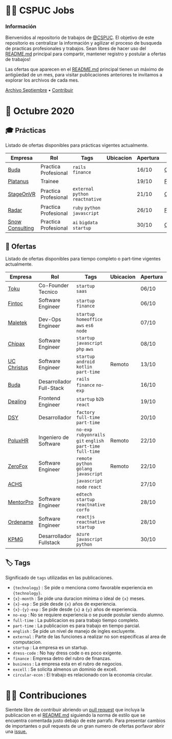 # 👨‍🔧️ CSPUC Jobs

### Información

Bienvenidos al repositorio de trabajos de [@CSPUC](https://github.com/cspuc). El objetivo de este repositorio es centralizar la información y agilizar el proceso de busqueda de practicas profesionales y trabajos. Sean libres de hacer uso del [README.md](README.md) principal para compartir, mantener registro y postular a ofertas de trabajos! 

Las ofertas que aparecen en el [README.md](README.md) principal tienen un máximo de antigüedad de un mes, para visitar publicaciones anteriores te invitamos a explorar los archivos de cada mes. 

[Archivo Septiembre](septiembre20) • [Contribuir](https://github.com/cspuc/jobs#contribuciones)


# 🌺 Octubre 2020 

## 🎓 Prácticas

Listado de ofertas disponibles para prácticas vigentes actualmente.

| Empresa  |  Rol |  Tags | Ubicacion | Apertura | Link |
|-|-|-|-|-|-|
|[Buda](https://www.buda.com/chile)| Practica Profesional | `rails` `finance` | | 16/10 |[Contactar](mailto:a@buda.com) |
|[Platanus](https://platan.us/)| Trainee |  | | 19/10 |[Postular](https://platan.us/jobs) |
|[StageOnVR](https://stageonvr.cl/)| Practica Profesional | `external` `python` `reactnative`  |   | 21/10 | [Contactar](mailto:nrburgos@stageonvr.cl) |
|[Radar](https://radarescolar.cl/)| Practica Profesional | `ruby` `python` `javascript`  |   | 26/10 | [Postular](https://www.getonbrd.com/empleos/programacion/full-stack-developer-radar-escolar-santiago) |
|[Snow Consulting](https://snowconsulting.cl/)| Practica Profesional | `ai` `bigdata` `startup` |   | 30/10 | [Contactar](mailto:contacto@snowconsulting.cl) |



## 💼 Ofertas

Listado de ofertas disponibles para tiempo completo o part-time vigentes actualmente.

| Empresa  |  Rol |  Tags | Ubicacion | Apertura | Link |
|-|-|-|-|-|-|
|[Toku](https://toku.cl/)| Co-Founder Tecnico | `startup` `saas` |   | 06/10 | [Contactar](mailto:francisca@toku.cl) |
|[Fintoc](https://fintoc.com/)| Software Engineer | `startup` `finance` |   | 06/10 | [Postular](https://blog.fintoc.com/la-oportunidad/) |
|[Maletek](https://maletek.cl/)| Dev-Ops Engineer | `startup` `homeoffice` `aws` `es6` `node` |   | 07/10 | [Postular](https://linkedin.com/company/maletek) |
|[Chipax](https://chipax.com/)| Software Engineer | `startup` `javascript` `php` `aws` |   | 08/10 | [Contactar](mailto:francois@chipax.com) |
|[UC Christus](https://www.ucchristus.cl/)| Software Engineer | `startup` `android` `kotlin` `part-time` |  Remoto | 13/10 | [Contactar](mailto:mbergoei@ucchristus.cl) |
|[Buda](https://www.buda.com/chile)| Desarrollador Full-Stack | `rails` `finance` `no-exp` |  | 16/10 | [Postular](https://www.buda.com/trabaja-en-buda/desarrollador-full-stack/) |
|[Dealing](https://dealingapp.com/)| Frontend Engineer | `startup` `b2b` `react`  |   | 19/10 | [Contactar](mailto:coco@dealingapp.com) |
|[DSY](https://dsy.cl/)| Desarrollador | `factory` `full-time` `part-time`  |   | 20/10 | [Contactar](mailto:matias.castro+postulacion@dsy.cl) |
|[PoluxHR](poluxhr.com)| Ingeniero de Software | `no-exp` `rubyonrails` `git` `english` `part-time` `full-time` | Remoto | 22/10 | [Contactar](mailto:martin.acuna@poluxhr.com) |
|[ZeroFox](https://zerofox.com/)|  Software Engineer | `remote` `python` `golang` `javascript` | Remoto | 22/10 | [Contactar](mailto:federicovidela@protonmail.com) |
|[ACHS](https://achs.cl/)|  | `javascript` `node` `react`  |   | 27/10 | [Contactar](mailto:tawulflm@achs.cl) |
|[MentorPro](https://mentorpro.cl/)| Software Engineer | `edtech` `startup` `reactnative` `corfo`  |   | 28/10 | [Contactar](mailto:cecilia@mentorpro.cl) |
|[Ordename](https://ordename.cl/)| Software Engineer | `reactjs` `reactnative` `startup`  |   | 28/10 | [Contactar](mailto:bceppi@ordename.cl) |
|[KPMG](https://home.kpmg/)| Desarrollador Fullstack | `azure` `javascript` `python`  |   | 30/10 | [Contactar](https://t.me/vjaguilera) |



## 🏷️ Tags

Significado de `tags` utilizadas en las publicaciones.

- `{technology}` : Se pide o menciona como favorable experiencia en `{technology}`.
- `{x}-month` : Se pide una duracion minima o ideal de `{x}` meses.
- `{x}-exp` : Se pide desde `{x}` años de experiencia.
- `{x}-{y}-exp` : Se pide desde `{x}` a `{y}` años de experiencia.
- `no-exp` : No se requiere experiencia o se puede postular siendo alumno.
- `full-time` : La publicacion es para trabajo tiempo completo.
- `part-time` : La publicacion es para trabajo en tiempo parcial.
- `english` : Se pide un nivel de manejo de ingles excluyente.
- `external` : Parte de las funciones a realizar no son especificas al area de computacion.
- `startup` : La empresa es un startup.
- `dress-code` : No hay dress code o es poco exigente.
- `finance` : Empresa detro del rubro de finanzas.
- `business` : La empresa esta en el rubro de negocios.
- `excell` : Se solicita almenos un dominio de excell.
- `circular-econ` : El trabajo es relacionado con la economia circular.

# 👨‍🔧️ Contribuciones

Sientete libre de contribuir abriendo un [pull request](https://github.com/cspuc/jobs/pulls) que incluya la publicacion en el [README.md](README.md) siguiendo la norma de estilo que se encuentra comentada justo debajo de este parrafo. Para presentar cambios de importantes o pull requests de un gran numero de ofertas porfavor abrir una [issue.](issues)

<!-- Begin Template  -->
<!-- |[Nombre](link)| rol | `tags`  | Ubicacion | dia/mes | [Postular](link) | -->
<!-- End Template  -->
